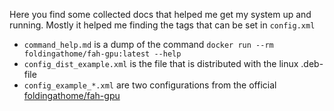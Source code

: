 Here you find some collected docs that helped me get my system up and running. Mostly it helped me finding the tags that can be set in `config.xml`

- `command_help.md` is a dump of the command `docker run --rm foldingathome/fah-gpu:latest --help`
- `config_dist_example.xml` is the file that is distributed with the linux .deb-file
- `config_example_*.xml` are two configurations from the official [foldingathome/fah-gpu](https://hub.docker.com/r/foldingathome/fah-gpu)